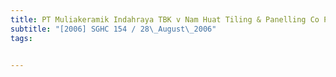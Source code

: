 ```yaml
---
title: PT Muliakeramik Indahraya TBK v Nam Huat Tiling & Panelling Co Pte Ltd 
subtitle: "[2006] SGHC 154 / 28\_August\_2006"
tags:


---
```


